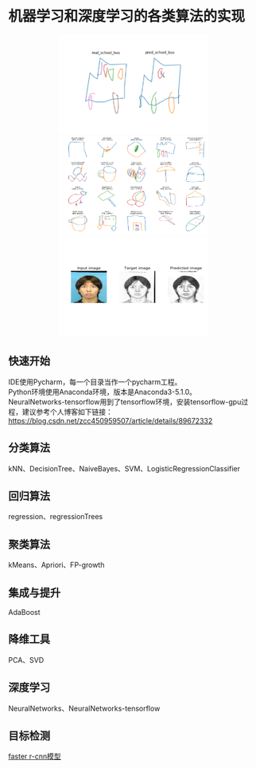 # 机器学习和深度学习的各类算法的实现
<div align="center">
<img src="https://github.com/zhaocc1106/machine_learn/blob/master/NeuralNetworks-tensorflow/RNN/quick_draw/autodraw_school_bus.png"  height="200" width="300" alt="rnn-auto_draw">
<img src="https://github.com/zhaocc1106/machine_learn/blob/master/NeuralNetworks-tensorflow/RNN/quick_draw/quick_draw_classify.png"  height="200" width="300" alt="rnn-quick_draw_classify">
<img src="https://github.com/zhaocc1106/machine_learn/blob/master/NeuralNetworks-tensorflow/generation_network_model/GAN/photo2sketch_01.png"  height="200" width="300" alt="gan-photo2sketch">
</div>

## 快速开始
   IDE使用Pycharm，每一个目录当作一个pycharm工程。<br>
   Python环境使用Anaconda环境，版本是Anaconda3-5.1.0。<br>
   NeuralNetworks-tensorflow用到了tensorflow环境，安装tensorflow-gpu过程，建议参考个人博客如下链接：
   https://blog.csdn.net/zcc450959507/article/details/89672332

## 分类算法
   kNN、DecisionTree、NaiveBayes、SVM、LogisticRegressionClassifier

## 回归算法
   regression、regressionTrees

## 聚类算法
   kMeans、Apriori、FP-growth
   
## 集成与提升
   AdaBoost

## 降维工具
   PCA、SVD

## 深度学习
   NeuralNetworks、NeuralNetworks-tensorflow

## 目标检测
   [faster r-cnn模型](https://github.com/zhaocc1106/tf-faster-rcnn)
